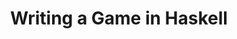 ---
title: Writing a Game in Haskell
url-video: https://www.youtube.com/watch?v=1MNTerD8IuI
authors:
- Elise Huard
type: presentation
tags:
- game programming
doHaskell-type: video lecture
dohaskell-collections:
- Strange Loop 2014
dohaskell-year: 2014
---